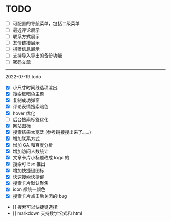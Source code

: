 # TODO

- [ ] 可配置的导航菜单，包括二级菜单
- [ ] 最近评论展示
- [ ] 联系方式展示
- [ ] 友情链接展示
- [ ] 捐赠信息展示
- [ ] 支持导入导出的备份功能
- [ ] 密码文章

---

2022-07-19 todo

- [x] 小尺寸时间线选项溢出
- [x] 搜索框暗色主题
- [x] 复制成功弹窗
- [x] 评论表情搜索暗色
- [x] hover 优化
- [ ] 后台搜索标签优化
- [x] 网站图标
- [x] 搜索结果太宽泛 (参考链接搜出来了。。。)
- [x] 增加联系方式
- [x] 增加 GA 和百度分析
- [x] 增加访问人数统计
- [x] 文章卡片小标题改成 logo 的
- [x] 搜索可 Esc 推出
- [x] 增加快捷键图标
- [x] 快速搜索快捷键
- [x] 搜索卡片默认聚焦
- [x] icon 都统一颜色
- [x] 搜索卡片点击后关闭的 bug
- [] 搜索可以快捷键选择
- [] markdown 支持数学公式和 html
